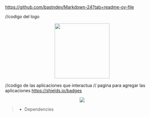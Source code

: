 https://github.com/bastndev/Markdown-24?tab=readme-ov-file

//codigo del logo
<p align="center">
  <img width="180" src="IMG/logo.png">
</p>

//codigo de las aplicaciones que interactua
// pagina para agregar las aplicaciones https://shields.io/badges

<div align="center">
<!-- Download -->
<a href="https://github.com/bastndev/Markdown-24/releases/tag/v2.0.1">
   <img src="https://img.shields.io/badge/App-DOWNLOAD-green?logo=microsoftstore&logoColor=green">
  </a>
</div>

>- Dependencies


